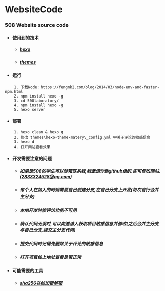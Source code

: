 # WebsiteCode
### 508 Website source code

- #### 使用到的技术
    - ##### [hexo](https://hexo.io/zh-cn/docs/)
    - ##### [themes](https://github.com/blinkfox/hexo-theme-matery/blob/develop/README_CN.md)

- #### 运行
```
    1. 下载Node：https://fengmk2.com/blog/2014/03/node-env-and-faster-npm.html
    2. npm install hexo -g
    3. cd 508laboratory/
    4. npm install hexo -g
    5. hexo server
```

- #### 部署
```
    1. hexo clean & hexo g
    2. 修改 themes\hexo-theme-matery\_config.yml 中关于评论的敏感信息
    3. hexo d
    4. 打开网站查看效果
```

- #### 开发需要注意的问题
    - ##### 如果是508的学生可以邮箱联系我,我邀请你到github组织.即可修改网站.(2833324528@qq.com)
    - ##### 每个人在加入的时候需要自己创建分支,在自己分支上开发(每次自行合并主分支)
    - ##### 本地开发时候评论功能不可用
    - ##### 确认代码无误时,可以向邀请人获取项目敏感信息并修改(之后合并主分支与自己分支,提交主分支代码)
    - ##### 提交代码时记得先删除关于评论的敏感信息
    - ##### 打开项目线上地址查看是否正常

- #### 可能需要的工具
    - ##### [sha256在线加密解密](http://www.ttmd5.com/hash.php?type=9)